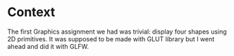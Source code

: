 # Context

The first Graphics assignment we had was trivial: display four shapes using 2D primitives. It was supposed to be made with GLUT library but I went ahead and did it with GLFW.